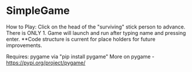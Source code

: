 # SimpleGame
How to Play: Click on the head of the "surviving" stick person to advance. There is ONLY 1. 
Game will launch and run after typing name and pressing enter. **Code structure is current for place holders for future improvements. 

Requires: pygame via "pip install pygame"
            More on pygame - https://pypi.org/project/pygame/
            
